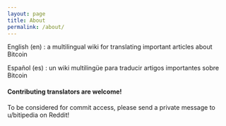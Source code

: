 ```yaml
---
layout: page
title: About
permalink: /about/
---
```


English (en) : a multilingual wiki for translating important articles about Bitcoin

Español (es) : un wiki multilingüe para traducir artigos importantes sobre Bitcoin

#### Contributing translators are welcome! 

To be considered for commit access, please send a private message to u/bitipedia on Reddit!

